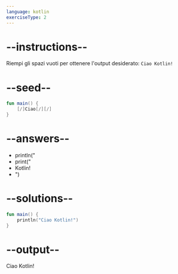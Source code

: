 ```yaml
---
language: kotlin
exerciseType: 2
---
```


# --instructions--

Riempi gli spazi vuoti per ottenere l'output desiderato: `Ciao Kotlin!`

# --seed--

```kotlin
fun main() {
    [/]Ciao[/][/]
}
```

# --answers--

- println("
- print("
-  Kotlin!
- ")

# --solutions--

```kotlin
fun main() {
    println("Ciao Kotlin!")
}
```

# --output--

Ciao Kotlin!

